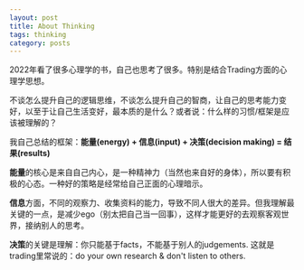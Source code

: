 ```yaml
---
layout: post
title: About Thinking
tags: thinking
category: posts
---
```


2022年看了很多心理学的书，自己也思考了很多。特别是结合Trading方面的心理学思想。

不谈怎么提升自己的逻辑思维，不谈怎么提升自己的智商，让自己的思考能力变好，以至于让自己生活变好，最本质的是什么？或者说：什么样的习惯/框架是应该被理解的？

我自己总结的框架：**能量(energy) + 信息(input) + 决策(decision making) = 结果(results)**

**能量**的核心是来自自己内心，是一种精神力（当然也来自好的身体），所以要有积极的心态。一种好的策略是经常给自己正面的心理暗示。

**信息**方面，不同的观察力、收集资料的能力，导致不同人很大的差异。但我理解最关键的一点，是减少ego（别太把自己当一回事），这样才能更好的去观察客观世界，接纳别人的思考。

**决策**的关键是理解：你只能基于facts，不能基于别人的judgements. 这就是trading里常说的：do your own research & don't listen to others.